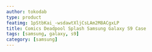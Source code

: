 ```yaml
---
author: tokodab
type: product
featimg: 1pStbKai_-wsdawtXljCsLAm2M8ACgxLP
title: Comics Deadpool Splash Samsung Galaxy S9 Case
tags: [samsung, galaxy, s9]
category: [samsung]
---
```

